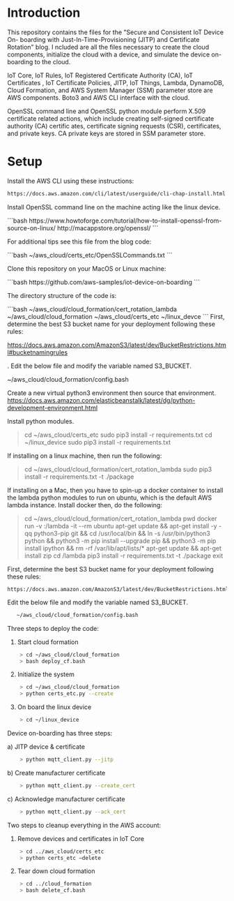<h1>Introduction</h1>
<p>This repository contains the files for the "Secure and Consistent IoT Device On-
boarding with Just-In-Time-Provisioning (JITP) and Certificate Rotation" blog. 
I ncluded are all the files necessary to create the cloud components, initialize 
the cloud with a device, and simulate the device on-boarding to the cloud.</p>

<p>IoT Core, IoT Rules, IoT Registered Certificate Authority (CA), IoT Certificates
, IoT Certificate Policies, JITP, IoT Things, Lambda, DynamoDB, Cloud Formation,
 and AWS System Manager (SSM) parameter store are AWS components. Boto3 and AWS 
CLI interface with the cloud.</p>

<p>OpenSSL command line and OpenSSL python module perform X.509 certificate related
 actions, which include creating self-signed certificate authority (CA) certific
ates, certificate signing requests (CSR), certificates, and private keys. CA 
private keys are stored in SSM parameter store.</p>

<h1>Setup</h1>
<p>Install the AWS CLI using these instructions:</p>

```bash
https://docs.aws.amazon.com/cli/latest/userguide/cli-chap-install.html
```

<p>Install OpenSSL command line on the machine acting like the linux device.</p>
```bash
https://www.howtoforge.com/tutorial/how-to-install-openssl-from-source-on-linux/
http://macappstore.org/openssl/
```
<p>For additional tips see this file from the blog code:</p>
```bash
~/aws_cloud/certs_etc/OpenSSLCommands.txt
```

<p>Clone this repository on your MacOS or Linux machine:</p>
```bash
https://github.com/aws-samples/iot-device-on-boarding
```

<p>The directory structure of the code is:</p>
```bash
~/aws_cloud/cloud_formation/cert_rotation_lambda
~/aws_cloud/cloud_formation
~/aws_cloud/certs_etc
~/linux_devce
```
First, determine the best S3 bucket name for your deployment following these rules:

https://docs.aws.amazon.com/AmazonS3/latest/dev/BucketRestrictions.html#bucketnamingrules

. Edit the below file and modify the variable named S3_BUCKET.

~/aws_cloud/cloud_formation/config.bash

Create a new virtual python3 environment then source that environment. 
https://docs.aws.amazon.com/elasticbeanstalk/latest/dg/python-development-environment.html

Install python modules. 

> cd ~/aws_cloud/certs_etc
> sudo pip3 install -r requirements.txt
> cd ~/linux_device
> sudo pip3 install -r requirements.txt

If installing on a linux machine, then run the following:

> cd ~/aws_cloud/cloud_formation/cert_rotation_lambda
> sudo pip3 install -r requirements.txt -t ./package

If installing on a Mac, then you have to spin-up a docker container to install the lambda python modules to run on ubuntu, which is the default AWS lambda instance. Install docker then, do the following:

> cd ~/aws_cloud/cloud_formation/cert_rotation_lambda
> pwd
> docker run -v _<full path name to cert_rotation_lambda dir__>_:/lambda -it --rm ubuntu
> apt-get update && apt-get install -y -qq python3-pip git && cd /usr/local/bin && ln -s /usr/bin/python3 python && python3 -m pip install --upgrade pip && python3 -m pip install ipython && rm -rf /var/lib/apt/lists/* 
> apt-get update && apt-get install zip 
> cd /lambda
> pip3 install -r requirements.txt -t ./package
> exit


First, determine the best S3 bucket name for your deployment following these 
rules:
```
https://docs.aws.amazon.com/AmazonS3/latest/dev/BucketRestrictions.html#bucketnamingrules
```
Edit the below file and modify the variable named S3_BUCKET.
```bash
   ~/aws_cloud/cloud_formation/config.bash
```

Three steps to deploy the code:
1) Start cloud formation
```bash
    > cd ~/aws_cloud/cloud_formation
    > bash deploy_cf.bash
```
2) Initialize the system
```bash
    > cd ~/aws_cloud/cloud_formation
    > python certs_etc.py --create
```
3) On board the linux device
```bash
    > cd ~/linux_device
```
Device on-boarding has three steps:

a) JITP device & certificate
```bash
    > python mqtt_client.py --jitp
```
b) Create manufacturer certificate
```bash
    > python mqtt_client.py --create_cert
```
c) Acknowledge manufacturer certificate
```bash
    > python mqtt_client.py --ack_cert
```

Two steps to cleanup everything in the AWS account:
1) Remove devices and certificates in IoT Core
```bash
    > cd ../aws_cloud/certs_etc
    > python certs_etc —delete
```
2) Tear down cloud formation
```bash
    > cd ../cloud_formation
    > bash delete_cf.bash
```
